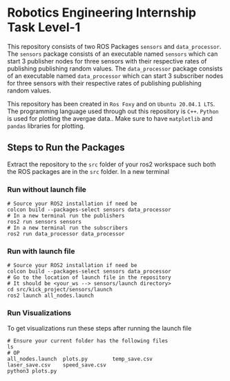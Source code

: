 # Robotics Engineering Internship Task Level-1
This repository consists of two ROS Packages ```sensors``` and ```data_processor```. The ```sensors``` package consists of an executable named ```sensors``` which can start 3 publisher nodes for three sensors with their respective rates of publishing publishing random values. The ```data_processor``` package consists of an executable named ```data_processor``` which can start 3 subscriber nodes for three sensors with their respective rates of publishing publishing random values.

This repository has been created in ```Ros Foxy``` and on ```Ubuntu 20.04.1 LTS```. The programming language used through out this repository is ```C++```. ```Python``` is used for plotting the avergae data.. Make sure to have ```matplotlib``` and ```pandas``` libraries for plotting.

## Steps to Run the Packages
Extract the repository to the ```src``` folder of your ros2 workspace such both the ROS packages are in the ```src``` folder.
In a new terminal

### Run without launch file
```
# Source your ROS2 installation if need be
colcon build --packages-select sensors data_processor
# In a new terminal run the publishers
ros2 run sensors sensors
# In a new terminal run the subscribers
ros2 run data_processor data_processor
```

### Run with launch file
```
# Source your ROS2 installation if need be
colcon build --packages-select sensors data_processor
# Go to the location of launch file in the repository
# It should be <your_ws --> sensors/launch directory>
cd src/kick_project/sensors/launch
ros2 launch all_nodes.launch
```
### Run Visualizations
To get visualizations run these steps after running the launch file
```
# Ensure your current folder has the following files
ls
# OP
all_nodes.launch  plots.py        temp_save.csv
laser_save.csv    speed_save.csv
python3 plots.py
```

